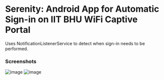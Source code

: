 # Serenity: Android App for Automatic Sign-in on IIT BHU WiFi Captive Portal
Uses NotificationListenerService to detect when sign-in needs to be performed.

### Screenshots
![image](https://github.com/savsch/serenity/assets/119003089/8deab116-2ed4-4bcf-be6c-5ded155525c1)
![image](https://github.com/savsch/serenity/assets/119003089/ae430432-b384-4021-8bd0-88577e5c5181)
